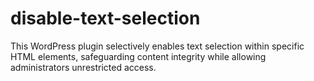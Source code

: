 # disable-text-selection
This WordPress plugin selectively enables text selection within specific HTML elements, safeguarding content integrity while allowing administrators unrestricted access.

